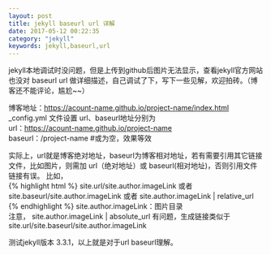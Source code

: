 ```yaml
---
layout: post
title: jekyll baseurl url 详解
date: 2017-05-12 00:22:35
category: "jekyll"
keywords: jekyll,baseurl,url
---
```


jekyll本地调试时没问题，但是上传到github后图片无法显示，查看jekyll官方网站也没对 baseurl url 做详细描述，自己调试了下，写下一些见解，欢迎拍砖。（博客还不能评论，尴尬~~）

博客地址：https://acount-name.github.io/project-name/index.html  
_config.yml 文件设置 url、baseurl地址分别为  
url：https://acount-name.github.io/project-name  
baseurl：/project-name   #或为空，效果等效  

实际上，url就是博客绝对地址，baseurl为博客相对地址，若有需要引用其它链接文件，比如图片，则需加 url（绝对地址）或 baseurl(相对地址)，否则引用文件链接有误。
比如，  
{% highlight html %}
site.url/site.author.imageLink
或者
site.baseurl/site.author.imageLink
或者
site.author.imageLink | relative_url
{% endhighlight %}
site.author.imageLink：图片目录  
注意， site.author.imageLink | absolute_url 有问题，生成链接类似于  
site.url/site.baseurl/site.author.imageLink

测试jekyll版本 3.3.1，以上就是对于url baseurl理解。
